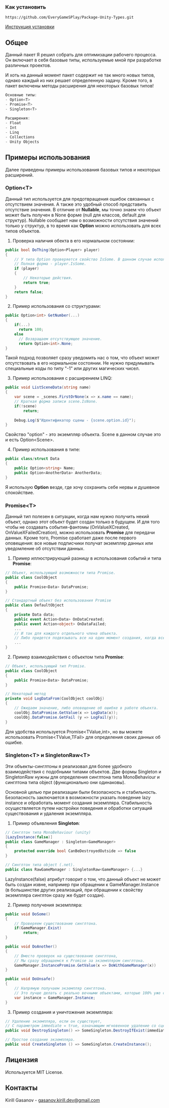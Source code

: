 ### Как установить
``` https://github.com/EveryGameSPlay/Package-Unity-Types.git ```

[Инструкция установки](https://docs.unity3d.com/Manual/upm-ui-giturl.html)
## Общее
Данный пакет Я решил собрать для оптимизации рабочего процесса. Он включает в себя базовые типы, используемые мной при разработке различных проектов.

И хоть на данный момент пакет содержит не так много новых типов, однако каждый из них решает определенную задачу. Кроме того, в пакет включены методы расширения для некоторых базовых типов!

```cs
Основные типы:
- Option<T>
- Promise<T>
- Singleton<T>
  
Расширения:
- Float
- Int
- Linq
- Collections
- Unity Objects
```

## Примеры использования
Далее приведены примеры использования базовых типов и некоторых расширений.  
### Option\<T\>
Данный тип используется для предотвращения ошибок связанных с отсутствием значения. А также это удобный способ представить отсутствие значения. В отличие от **Nullable**, мы точно знаем что объект может быть получен в None форме (null для классов, default для структур). Nullable сообщает нам о возможности отсутствия значений только у структур, в то время как **Option** можно использовать для всех типов объектов.
1) Проверка наличия обекта в его нормальном состоянии: 
```cs
public bool DoThing(Option<Player> player)
{
    // У типа Option проверяется свойство IsSome. В данном случае используется краткая форма записи. 
    // Полная форма - player.IsSome.
    if (player)
    {
        // Некоторые действия.
        return true;
    }
    return false;
}
```
2) Пример использования со структурами:
```cs
public Option<int> GetNumber(...)
{
    if(...)
      return 100;
    else
      // Возвращаем отсутствующее значение. 
      return Option<int>.None;
}
```
Такой подход позволяет сразу уведомить нас о том, что объект может отсутствовать в его нормальном состоянии. Не нужно придумывать специальные коды по типу "-1" или других магических чисел.

3) Пример использования с расширением LINQ:
```cs
public void ListSceneData(string name)
{
    var scene = _scenes.FirstOrNone(x => x.name == name);
    // Краткая форма записи scene.IsNone.
    if(!scene)
        return;
    
    Debug.Log($"Идентификатор сцены - {scene.option.id}");
}
```
Свойство "option" - это экземпляр объекта. Scene в данном случае это и есть Option\<Scene\>.

4) Пример использования в типе:
```cs
public class/struct Data
{
    public Option<string> Name;
    public Option<AnotherData> AnotherData;
}
```
Я использую **Option** везде, где хочу сохранить себе нервы и душевное спокойствие.
### Promise\<T\>
Данный тип полезен в ситуации, когда нам нужно получить некий объект, однако этот объект будет создан только в будущем. И для того чтобы не создавать события-фантомы (OnValueXCreated, OnValueXFailedCreation), можно использовать **Promise** для передачи данных. Кроме того, Promise сработает даже после первого оповещения: все новые подписчики получат экземпляр данных или уведомление об отсутствии данных.
1) Пример иллюстрирующий разницу в использования событий и типа **Promise**:
```cs
// Объект, использующий возможности типа Promise.
public class CoolObject
{
    public Promise<Data> DataPromise;
}

// Стандартный объект без использования Promise
public class DefaultObject
{
    private Data data;
    public event Action<Data> OnDataCreated;
    public event Action<object> OnDataFailed;
    ...
    // И так для каждого отдельного члена объекта.
    // Либо придется подвязывать все на один момент создания, когда все данные будут готовы.
    ...
}
```
2) Пример взаимодействия с объектом типа **Promise**:
```cs
// Объект, использующий тип Promise.
public class CoolObject 
{
    public Promise<Data> DataPromise;
}

// Некоторый метод
private void LogDataFrom(CoolObject coolObj)
{
    // Ожидаем значение, либо оповещение об ошибке в работе объекта.
    coolObj.DataPromise.GetValue(x => LogData(x));
    coolObj.DataPromise.GetFail (y => LogFail(y));
}
```
Для удобства используется Promise\<TValue,int\>, но вы можете использовать Promise\<TValue,TFail\> для определения своих данных об ошибке. 
### Singleton\<T\> и SingletonRaw\<T\>
Эти объекты-синглтоны я реализовал для более удобного взаимодействия с подобными типами объектов. Две формы Singleton и SingletonRaw нужны для определения синглтона типа MonoBehaviour и синглтона типа object (функционально они одинаковы).

Основной целью при реализации были безопасность и стабильность. Безопасность заключается в возможности указать поведение lazy instance и обработать момент создания экземпляра. Стабильность осуществляется путем настройки поведения и обработки ситуаций существования и удаления экземпляра. 
1) Пример объявления **Singleton**:
```cs
// Синглтон типа MonoBehaviour (unity)
[LazyInstance(false)]
public class GameManager : Singleton<GameManager>
{
    protected override bool CanBeDestroyedOutside => false
}

// Синглтон типа object (.net).
public class RawGameManager : SingletonRaw<GameManager> {...}
```
LazyInstance(false) атрибут говорит о том, что данный объект не может быть создан извне, например при обращении к GameManager.Instance (в большинстве других реализаций, при обращении к свойству экземпляра синглтон сразу же будет создан).

2) Пример получения экземпляра:
```cs
public void DoSome()
{
    // Проверяем существование синглтона.
    if(GameManager.Exist)
        return;
}

public void DoAnother()
{
    // Вместо проверок на существование синглтона,
    // Мы сразу обращаемся к Promise за экземпляром синглтона.
    GameManager.InstancePromise.GetValue(x => DoWithGameManager(x))
}

public void DoUnsafe()
{
    // Напрямую получаем экземпляр синглтона. 
    // Это лучше делать с реально вечными объектами, которые 100% уже существуют в памяти игры.
    var instance = GameManager.Instance;
}
```
3) Пример создания и уничтожения экземпляра:
```cs
// Удаление экземпляра, если он существует, 
// С параметром immediate = true, означающим мгновенное удаление со сцены.
public void DestroySingleton() => SomeSingleton.DestroyIfExist(immediate = true);

// Простое создание экземпляра.
public void CreateSingleton () => SomeSingleton.CreateInstance();
```

## Лицензия
Используется MIT License.

## Контакты
Kirill Gasanov - gasanov.kirill.dev@gmail.com
